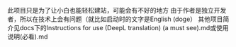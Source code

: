 此项目只是为了让小白也能轻松建站，可能会有不好的地方
由于作者是独立开发者，所以在技术上会有问题（就比如启动时的文字是English (doge）
其他项目简介见docs下的Instructions for use (DeepL translation) (a must see).md或使用说明(必看).md
